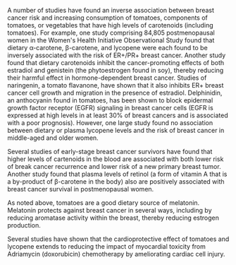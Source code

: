 

A number of studies have found an inverse association between breast cancer risk and increasing consumption of tomatoes, components of tomatoes, or vegetables that have high levels of carotenoids (including tomatoes). For example, one study comprising 84,805 postmenopausal women in the Women's Health Initiative Observational Study found that dietary α-carotene, β-carotene, and lycopene were each found to be inversely associated with the risk of ER+/PR+ breast cancer. Another study found that dietary carotenoids inhibit the cancer-promoting effects of both estradiol and genistein (the phytoestrogen found in soy), thereby reducing their harmful effect in hormone-dependent breast cancer. Studies of naringenin, a tomato flavanone, have shown that it also inhibits ER+ breast cancer cell growth and migration in the presence of estradiol. Delphinidin, an anthocyanin found in tomatoes, has been shown to block epidermal growth factor receptor (EGFR) signaling in breast cancer cells (EGFR is expressed at high levels in at least 30% of breast cancers and is associated with a poor prognosis). However, one large study found no association between dietary or plasma lycopene levels and the risk of breast cancer in middle-aged and older women.

Several studies of early-stage breast cancer survivors have found that higher levels of cartenoids in the blood are associated with both lower risk of break cancer recurrence and lower risk of a new primary breast tumor. Another study found that plasma levels of retinol (a form of vitamin A that is a by-product of β-carotene in the body) also are positively associated with breast cancer survival in postmenopausal women.

As noted above, tomatoes are a good dietary source of melatonin. Melatonin protects against breast cancer in several ways, including by reducing aromatase activity within the breast, thereby reducing estrogen production.

Several studies have shown that the cardioprotective effect of tomatoes and lycopene extends to reducing the impact of myocardial toxicity from Adriamycin (doxorubicin) chemotherapy by ameliorating cardiac cell injury.

